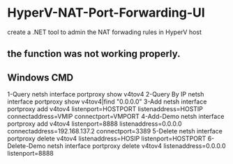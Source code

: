 # HyperV-NAT-Port-Forwarding-UI
create a .NET tool to admin the NAT forwading rules in HyperV host

## the function was not working properly.


## Windows CMD

1-Query 
netsh interface portproxy show v4tov4
2-Query By IP
netsh interface portproxy show v4tov4|find "0.0.0.0" 
3-Add
netsh interface portproxy add v4tov4 listenport=HOSTPORT listenaddress=HOSTIP connectaddress=VMIP connectport=VMPORT
4-Add-Demo
netsh interface portproxy add v4tov4 listenport=8888 listenaddress=0.0.0.0 connectaddress=192.168.137.2 connectport=3389
5-Delete
netsh interface portproxy delete v4tov4 listenaddress=HOSIP listenport=HOSTPORT
6-Delete-Demo
netsh interface portproxy delete v4tov4  listenaddress=0.0.0.0 listenport=8888
